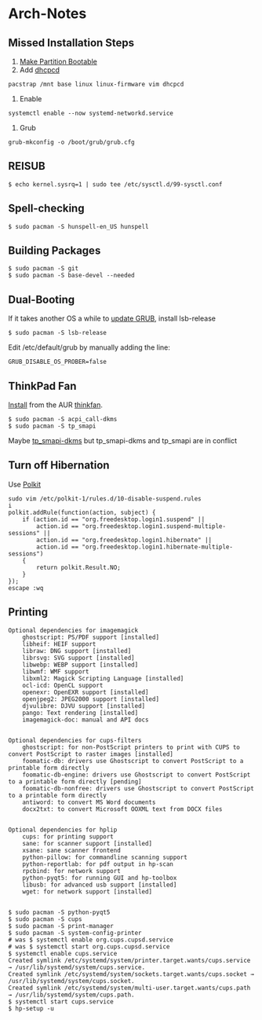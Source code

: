 # Arch-Notes

## Missed Installation Steps

1. [Make Partition Bootable](https://wiki.archlinux.org/index.php/Fdisk#Make_a_partition_bootable.)
1. Add [dhcpcd](https://wiki.archlinux.org/index.php/Dhcpcd)

```
pacstrap /mnt base linux linux-firmware vim dhcpcd
```
1. Enable
```
systemctl enable --now systemd-networkd.service
```
1. Grub

```
grub-mkconfig -o /boot/grub/grub.cfg
```

## REISUB
```
$ echo kernel.sysrq=1 | sudo tee /etc/sysctl.d/99-sysctl.conf
```

## Spell-checking
```
$ sudo pacman -S hunspell-en_US hunspell
```
## Building Packages
```
$ sudo pacman -S git
$ sudo pacman -S base-devel --needed
```

## Dual-Booting
If it takes another OS a while to [update GRUB](https://wiki.archlinux.org/index.php/GRUB#Arch_not_found_from_other_OS), install lsb-release 
```
$ sudo pacman -S lsb-release
```
Edit /etc/default/grub by manually adding the line:
```
GRUB_DISABLE_OS_PROBER=false
```

## ThinkPad Fan
[Install](https://wiki.archlinux.org/index.php/Lenovo_ThinkPad_T420#Fans) from the AUR [thinkfan](https://aur.archlinux.org/packages/thinkfan/).
```
$ sudo pacman -S acpi_call-dkms
$ sudo pacman -S tp_smapi
```
Maybe [tp_smapi-dkms](https://aur.archlinux.org/packages/tp_smapi-dkms/) but tp_smapi-dkms and tp_smapi are in conflict


## Turn off Hibernation
Use [Polkit](https://wiki.archlinux.org/index.php/Polkit#Disable_suspend_and_hibernate)
```
sudo vim /etc/polkit-1/rules.d/10-disable-suspend.rules
i
polkit.addRule(function(action, subject) {
    if (action.id == "org.freedesktop.login1.suspend" ||
        action.id == "org.freedesktop.login1.suspend-multiple-sessions" ||
        action.id == "org.freedesktop.login1.hibernate" ||
        action.id == "org.freedesktop.login1.hibernate-multiple-sessions")
    {
        return polkit.Result.NO;
    }
});
escape :wq
```

## Printing

```
Optional dependencies for imagemagick
    ghostscript: PS/PDF support [installed]
    libheif: HEIF support
    libraw: DNG support [installed]
    librsvg: SVG support [installed]
    libwebp: WEBP support [installed]
    libwmf: WMF support
    libxml2: Magick Scripting Language [installed]
    ocl-icd: OpenCL support
    openexr: OpenEXR support [installed]
    openjpeg2: JPEG2000 support [installed]
    djvulibre: DJVU support [installed]
    pango: Text rendering [installed]
    imagemagick-doc: manual and API docs


Optional dependencies for cups-filters
    ghostscript: for non-PostScript printers to print with CUPS to convert PostScript to raster images [installed]
    foomatic-db: drivers use Ghostscript to convert PostScript to a printable form directly
    foomatic-db-engine: drivers use Ghostscript to convert PostScript to a printable form directly [pending]
    foomatic-db-nonfree: drivers use Ghostscript to convert PostScript to a printable form directly
    antiword: to convert MS Word documents
    docx2txt: to convert Microsoft OOXML text from DOCX files


Optional dependencies for hplip
    cups: for printing support
    sane: for scanner support [installed]
    xsane: sane scanner frontend
    python-pillow: for commandline scanning support
    python-reportlab: for pdf output in hp-scan
    rpcbind: for network support
    python-pyqt5: for running GUI and hp-toolbox
    libusb: for advanced usb support [installed]
    wget: for network support [installed]
    
    
$ sudo pacman -S python-pyqt5
$ sudo pacman -S cups
$ sudo pacman -S print-manager
$ sudo pacman -S system-config-printer
# was $ systemctl enable org.cups.cupsd.service
# was $ systemctl start org.cups.cupsd.service
$ systemctl enable cups.service
Created symlink /etc/systemd/system/printer.target.wants/cups.service → /usr/lib/systemd/system/cups.service.
Created symlink /etc/systemd/system/sockets.target.wants/cups.socket → /usr/lib/systemd/system/cups.socket.
Created symlink /etc/systemd/system/multi-user.target.wants/cups.path → /usr/lib/systemd/system/cups.path.
$ systemctl start cups.service
$ hp-setup -u

```
